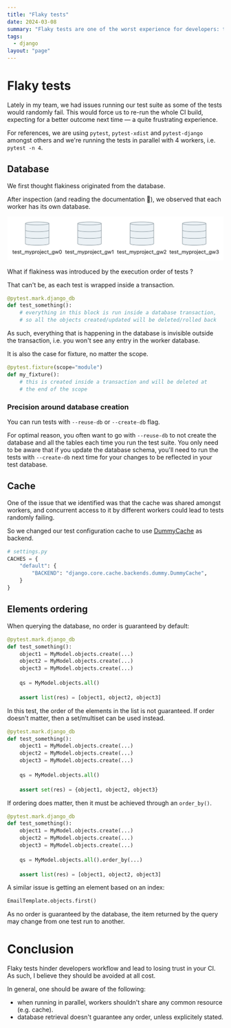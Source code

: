 ```yaml
---
title: "Flaky tests"
date: 2024-03-08
summary: "Flaky tests are one of the worst experience for developers: test suites are supposed to be deterministic. In this article, I will go over my thought process around identifying patterns for test flakiness."
tags:
  - django
layout: "page"
---
```


# Flaky tests

Lately in my team, we had issues running our test suite as some of the tests would randomly fail. This would force us to re-run the whole CI build, expecting for a better outcome next time — a quite frustrating experience.

For references, we are using `pytest`, `pytest-xdist` and `pytest-django` amongst others and we're running the tests in parallel with 4 workers, i.e. `pytest -n 4`.

## Database

We first thought flakiness originated from the database.

After inspection (and reading the documentation 🙂), we observed that each worker has its own database.

![Workers database](./img/workers-databases.png)

What if flakiness was introduced by the execution order of tests ? 

That can't be, as each test is wrapped inside a transaction.

```python
@pytest.mark.django_db
def test_something():
    # everything in this block is run inside a database transaction,
    # so all the objects created/updated will be deleted/rolled back
```

As such, everything that is happening in the database is invisible outside the transaction, i.e. you won't see any entry in the worker database.

It is also the case for fixture, no matter the scope.

```python
@pytest.fixture(scope="module")
def my_fixture():
    # this is created inside a transaction and will be deleted at 
    # the end of the scope
```

### Precision around database creation

You can run tests with `--reuse-db` or `--create-db` flag.

For optimal reason, you often want to go with `--reuse-db` to not create the database and all the tables each time you run the test suite. You only need to be aware that if you update the database schema, you'll need to run the tests with `--create-db` next time for your changes to be reflected in your test database. 

## Cache

One of the issue that we identified was that the cache was shared amongst workers, and concurrent access to it by different workers could lead to tests randomly failing.

So we changed our test configuration cache to use [DummyCache](https://docs.djangoproject.com/en/4.2/topics/cache/#dummy-caching-for-development) as backend.

```python
# settings.py
CACHES = {
    "default": {
        "BACKEND": "django.core.cache.backends.dummy.DummyCache",
    }
}
```

## Elements ordering

When querying the database, no order is guaranteed by default:

```python
@pytest.mark.django_db
def test_something():
    object1 = MyModel.objects.create(...)
    object2 = MyModel.objects.create(...)
    object3 = MyModel.objects.create(...)

    qs = MyModel.objects.all()

    assert list(res) = [object1, object2, object3]
```

In this test, the order of the elements in the list is not guaranteed. If order doesn't matter, then a set/multiset can be used instead.

```python
@pytest.mark.django_db
def test_something():
    object1 = MyModel.objects.create(...)
    object2 = MyModel.objects.create(...)
    object3 = MyModel.objects.create(...)

    qs = MyModel.objects.all()

    assert set(res) = {object1, object2, object3}
```

If ordering does matter, then it must be achieved through an `order_by()`.

```python
@pytest.mark.django_db
def test_something():
    object1 = MyModel.objects.create(...)
    object2 = MyModel.objects.create(...)
    object3 = MyModel.objects.create(...)

    qs = MyModel.objects.all().order_by(...)

    assert list(res) = [object1, object2, object3]
```

A similar issue is getting an element based on an index:

```python
EmailTemplate.objects.first()
```

As no order is guaranteed by the database, the item returned by the query may change from one test run to another.

# Conclusion

Flaky tests hinder developers workflow and lead to losing trust in your CI. As such, I believe they should be avoided at all cost. 

In general, one should be aware of the following:

- when running in parallel, workers shouldn't share any common resource (e.g. cache).
- database retrieval doesn't guarantee any order, unless explicitely stated.